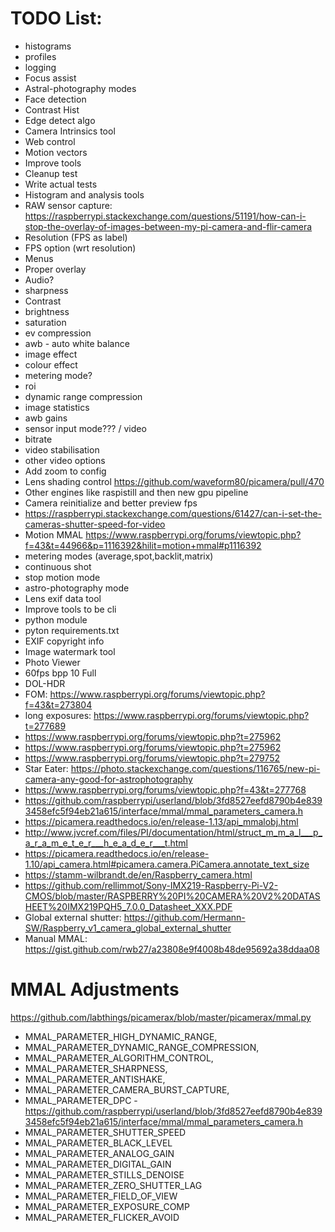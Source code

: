 # TODO List:
  - histograms
  - profiles
  - logging
  - Focus assist
  - Astral-photography modes
  - Face detection
  - Contrast Hist
  - Edge detect algo
  - Camera Intrinsics tool
  - Web control
  - Motion vectors
  - Improve tools
  - Cleanup test
  - Write actual tests
  - Histogram and analysis tools
  - RAW sensor capture: https://raspberrypi.stackexchange.com/questions/51191/how-can-i-stop-the-overlay-of-images-between-my-pi-camera-and-flir-camera
  - Resolution (FPS as label)
  - FPS option (wrt resolution)
  - Menus
  - Proper overlay
  - Audio?
  - sharpness
  - Contrast
  - brightness
  - saturation
  - ev compression
  - awb - auto white balance
  - image effect
  - colour effect
  - metering mode?
  - roi
  - dynamic range compression
  - image statistics
  - awb gains
  - sensor input mode??? / video
  - bitrate
  - video stabilisation
  - other video options
  - Add zoom to config
  - Lens shading control https://github.com/waveform80/picamera/pull/470
  - Other engines like raspistill and then new gpu pipeline
  - Camera reinitialize and better preview fps
  - https://raspberrypi.stackexchange.com/questions/61427/can-i-set-the-cameras-shutter-speed-for-video
  - Motion MMAL https://www.raspberrypi.org/forums/viewtopic.php?f=43&t=44966&p=1116392&hilit=motion+mmal#p1116392
  - metering modes (average,spot,backlit,matrix)
  - continuous shot
  - stop motion mode
  - astro-photography mode
  - Lens exif data tool
  - Improve tools to be cli
  - python module
  - pyton requirements.txt
  - EXIF copyright info
  - Image watermark tool
  - Photo Viewer
  - 60fps bpp 10 Full
  - DOL-HDR
  - FOM: https://www.raspberrypi.org/forums/viewtopic.php?f=43&t=273804
  - long exposures: https://www.raspberrypi.org/forums/viewtopic.php?t=277689
  - https://www.raspberrypi.org/forums/viewtopic.php?t=275962
  - https://www.raspberrypi.org/forums/viewtopic.php?t=275962
  - https://www.raspberrypi.org/forums/viewtopic.php?t=279752
  - Star Eater: https://photo.stackexchange.com/questions/116765/new-pi-camera-any-good-for-astrophotography
  - https://www.raspberrypi.org/forums/viewtopic.php?f=43&t=277768
  - https://github.com/raspberrypi/userland/blob/3fd8527eefd8790b4e8393458efc5f94eb21a615/interface/mmal/mmal_parameters_camera.h
  - https://picamera.readthedocs.io/en/release-1.13/api_mmalobj.html
  - http://www.jvcref.com/files/PI/documentation/html/struct_m_m_a_l___p_a_r_a_m_e_t_e_r___h_e_a_d_e_r___t.html
  - https://picamera.readthedocs.io/en/release-1.10/api_camera.html#picamera.camera.PiCamera.annotate_text_size
  - https://stamm-wilbrandt.de/en/Raspberry_camera.html
  - https://github.com/rellimmot/Sony-IMX219-Raspberry-Pi-V2-CMOS/blob/master/RASPBERRY%20PI%20CAMERA%20V2%20DATASHEET%20IMX219PQH5_7.0.0_Datasheet_XXX.PDF
  - Global external shutter: https://github.com/Hermann-SW/Raspberry_v1_camera_global_external_shutter
  - Manual MMAL: https://gist.github.com/rwb27/a23808e9f4008b48de95692a38ddaa08


# MMAL Adjustments
https://github.com/labthings/picamerax/blob/master/picamerax/mmal.py
- MMAL_PARAMETER_HIGH_DYNAMIC_RANGE,
- MMAL_PARAMETER_DYNAMIC_RANGE_COMPRESSION,
- MMAL_PARAMETER_ALGORITHM_CONTROL,
- MMAL_PARAMETER_SHARPNESS,
- MMAL_PARAMETER_ANTISHAKE,
- MMAL_PARAMETER_CAMERA_BURST_CAPTURE,
- MMAL_PARAMETER_DPC - https://github.com/raspberrypi/userland/blob/3fd8527eefd8790b4e8393458efc5f94eb21a615/interface/mmal/mmal_parameters_camera.h
- MMAL_PARAMETER_SHUTTER_SPEED
- MMAL_PARAMETER_BLACK_LEVEL
- MMAL_PARAMETER_ANALOG_GAIN
- MMAL_PARAMETER_DIGITAL_GAIN
- MMAL_PARAMETER_STILLS_DENOISE
- MMAL_PARAMETER_ZERO_SHUTTER_LAG
- MMAL_PARAMETER_FIELD_OF_VIEW
- MMAL_PARAMETER_EXPOSURE_COMP
- MMAL_PARAMETER_FLICKER_AVOID
